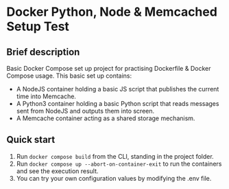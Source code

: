 # Docker Python, Node & Memcached Setup Test

## Brief description
Basic Docker Compose set up project for practising Dockerfile & Docker Compose usage. This basic set up contains:
- A NodeJS container holding a basic JS script that publishes the current time into Memcache.
- A Python3 container holding a basic Python script that reads messages sent from NodeJS and outputs them into screen.
- A Memcache container acting as a shared storage mechanism.

## Quick start
1. Run `docker compose build` from the CLI, standing in the project folder.
2. Run `docker compose up --abort-on-container-exit` to run the containers and see the execution result.
3. You can try your own configuration values by modifying the .env file.